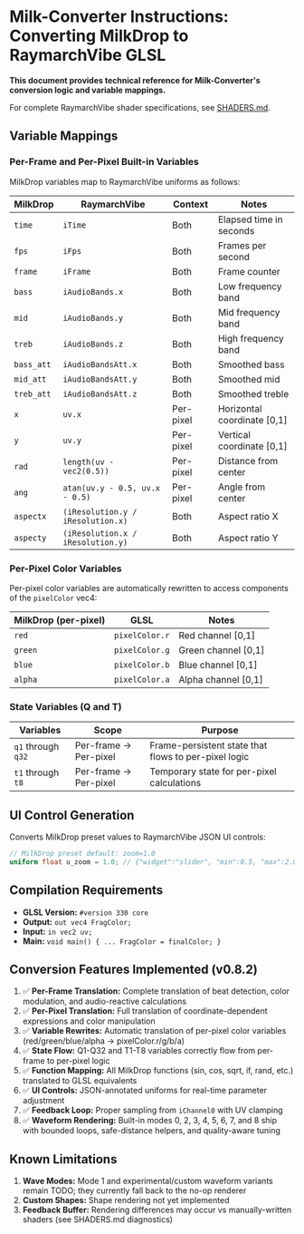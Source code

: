 # Milk-Converter Instructions: Converting MilkDrop to RaymarchVibe GLSL

**This document provides technical reference for Milk-Converter's conversion logic and variable mappings.**

For complete RaymarchVibe shader specifications, see [SHADERS.md](https://github.com/nicthegreatest/raymarchvibe/blob/main/documentation/SHADERS.md).

## Variable Mappings

### Per-Frame and Per-Pixel Built-in Variables

MilkDrop variables map to RaymarchVibe uniforms as follows:

| MilkDrop | RaymarchVibe | Context | Notes |
|---|---|---|---|
| `time` | `iTime` | Both | Elapsed time in seconds |
| `fps` | `iFps` | Both | Frames per second |
| `frame` | `iFrame` | Both | Frame counter |
| `bass` | `iAudioBands.x` | Both | Low frequency band |
| `mid` | `iAudioBands.y` | Both | Mid frequency band |
| `treb` | `iAudioBands.z` | Both | High frequency band |
| `bass_att` | `iAudioBandsAtt.x` | Both | Smoothed bass |
| `mid_att` | `iAudioBandsAtt.y` | Both | Smoothed mid |
| `treb_att` | `iAudioBandsAtt.z` | Both | Smoothed treble |
| `x` | `uv.x` | Per-pixel | Horizontal coordinate [0,1] |
| `y` | `uv.y` | Per-pixel | Vertical coordinate [0,1] |
| `rad` | `length(uv - vec2(0.5))` | Per-pixel | Distance from center |
| `ang` | `atan(uv.y - 0.5, uv.x - 0.5)` | Per-pixel | Angle from center |
| `aspectx` | `(iResolution.y / iResolution.x)` | Both | Aspect ratio X |
| `aspecty` | `(iResolution.x / iResolution.y)` | Both | Aspect ratio Y |

### Per-Pixel Color Variables

Per-pixel color variables are automatically rewritten to access components of the `pixelColor` vec4:

| MilkDrop (per-pixel) | GLSL | Notes |
|---|---|---|
| `red` | `pixelColor.r` | Red channel [0,1] |
| `green` | `pixelColor.g` | Green channel [0,1] |
| `blue` | `pixelColor.b` | Blue channel [0,1] |
| `alpha` | `pixelColor.a` | Alpha channel [0,1] |

### State Variables (Q and T)

| Variables | Scope | Purpose |
|---|---|---|
| `q1` through `q32` | Per-frame → Per-pixel | Frame-persistent state that flows to per-pixel logic |
| `t1` through `t8` | Per-frame → Per-pixel | Temporary state for per-pixel calculations |

## UI Control Generation

Converts MilkDrop preset values to RaymarchVibe JSON UI controls:

```glsl
// MilkDrop preset default: zoom=1.0
uniform float u_zoom = 1.0; // {"widget":"slider", "min":0.5, "max":2.0, "step":0.01}
```

## Compilation Requirements

- **GLSL Version:** `#version 330 core`
- **Output:** `out vec4 FragColor;`
- **Input:** `in vec2 uv;`
- **Main:** `void main() { ... FragColor = finalColor; }`

## Conversion Features Implemented (v0.8.2)

1. ✅ **Per-Frame Translation:** Complete translation of beat detection, color modulation, and audio-reactive calculations
2. ✅ **Per-Pixel Translation:** Full translation of coordinate-dependent expressions and color manipulation
3. ✅ **Variable Rewrites:** Automatic translation of per-pixel color variables (red/green/blue/alpha → pixelColor.r/g/b/a)
4. ✅ **State Flow:** Q1-Q32 and T1-T8 variables correctly flow from per-frame to per-pixel logic
5. ✅ **Function Mapping:** All MilkDrop functions (sin, cos, sqrt, if, rand, etc.) translated to GLSL equivalents
6. ✅ **UI Controls:** JSON-annotated uniforms for real-time parameter adjustment
7. ✅ **Feedback Loop:** Proper sampling from `iChannel0` with UV clamping
8. ✅ **Waveform Rendering:** Built-in modes 0, 2, 3, 4, 5, 6, 7, and 8 ship with bounded loops, safe-distance helpers, and quality-aware tuning

## Known Limitations

1. **Wave Modes:** Mode 1 and experimental/custom waveform variants remain TODO; they currently fall back to the no-op renderer
2. **Custom Shapes:** Shape rendering not yet implemented
3. **Feedback Buffer:** Rendering differences may occur vs manually-written shaders (see SHADERS.md diagnostics)
